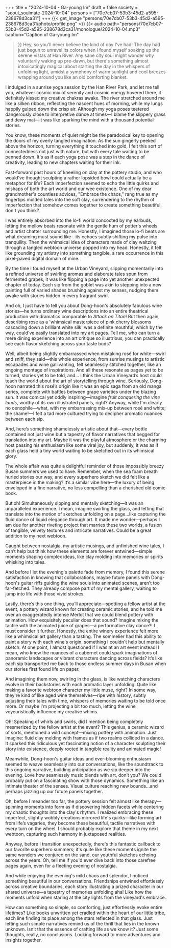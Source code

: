 +++
title = "2024-10-04 - Ga-young Im"
draft = false
society = "seoul_soulmate-2024-10-04"
persons = ["70e7cb07-53b3-45d2-a595-238678d3ca31"]
+++
{{< get_image "persons/70e7cb07-53b3-45d2-a595-238678d3ca31/photo/profile.png" >}}
{{< audio
    path="persons/70e7cb07-53b3-45d2-a595-238678d3ca31/monologue/2024-10-04.mp3" 
    caption="Caption of Ga-young Im"
>}}
Hey, so you'll never believe the kind of day I've had!
The day had just begun to unravel its colors when I found myself soaking up the serene vistas at Han River. Any sane city soul might wonder why voluntarily waking up pre-dawn, but there's something almost intoxicatingly magical about starting the day in the whispers of unfolding light, amidst a symphony of warm sunlight and cool breezes wrapping around you like an old comforting blanket. 

I indulged in a sunrise yoga session by the Han River Park, and let me tell you, whatever cosmic mix of serenity and cosmic energy hovered there, it definitely kissed my creative chakras awake. The river stretched around me like a silken ribbon, reflecting the nascent hues of morning, while my lungs happily gulped down the crisp air. Although my yoga poses teetered dangerously close to interpretive dance at times—I blame the slippery grass and dewy mat—it was like sparking the mind with a thousand potential stories. 

You know, these moments of quiet might be the paradoxical key to opening the doors of my overly tangled imagination. As the sun gingerly peeked above the horizon, turning everything it touched into gold, I felt this sort of connectedness not just with nature, but with every tale waiting to be penned down. It's as if each yoga pose was a step in the dance of creativity, leading to new chapters waiting for their ink. 

Fast-forward past hours of kneeling on clay at the pottery studio, and who would've thought sculpting a rather lopsided bowl could actually be a metaphor for life? Each imperfection seemed to echo the little quirks and mishaps of both the art world and our wee existence. One of my dear grandmother's countless advices, "Embrace the chaos," rang true as my fingertips molded tales into the soft clay, surrendering to the rhythm of imperfection that somehow comes together to create something beautiful, don't you think?

I was entirely absorbed into the lo-fi world concocted by my earbuds, letting the mellow beats resonate with the gentle hum of potter's wheels and artist chatter surrounding me. Honestly, I imagined those lo-fi beats are what dreaming must sound like—its echoes subtly shifting my pulse into tranquility. Then the whimsical idea of characters made of clay waltzing through a tangled webtoon universe popped into my head. Honestly, it felt like grounding my artistry into something tangible, a rare occurrence in this pixel-paved digital domain of mine.

By the time I found myself at the Urban Vineyard, slipping momentarily into a refined universe of swirling aromas and elaborate tales spun from fermented grapes, it was like flipping a page into yet another unexpected chapter of today. Each sip from the goblet was akin to stepping into a new painting full of varied shades brushing against my senses, nudging them awake with stories hidden in every fragrant swirl.

And oh, I just have to tell you about Dong-hoon's absolutely fabulous wine stories—he turns ordinary wine descriptions into an entire theatrical production with dramatics comparable to *Attack on Titan*! But then again, describing rosé as a 'whimsical masterpiece of pink cherry blossoms cascading down a brilliant white silk' was a definite mouthful, which by the way, could've easily translated into my art pages. Tell me, who can turn a mere dining experience into an art critique so illustrious, you can practically see each flavor sketching across your taste buds?

Well, albeit being slightly embarrassed when mistaking rosé for white—swirl and sniff, they said—this whole experience, from sunrise musings to artistic escapades and wine gallivanting, felt seamlessly stitched together, like an ongoing montage of inspirations. And all these resonate as pages yet to be turned, stories yet to be told, and...
I think the Urban Vineyard’s host could teach the world about the art of storytelling through wine. Seriously, Dong-hoon narrated this rosé’s origin like it was an epic saga from an old manga series, complete with battles between grape varieties under the blazing sun. It was comical yet oddly inspiring—imagine *fruit conquering the vine lands*, worthy of its own illustrated panels, right? Anyway, while I'm clearly no oenophile—what, with my embarrassing mix-up between rosé and white; the shame!—I felt a tad more cultured trying to decipher aromatic nuances between each sip.

And, here’s something shamelessly artistic about that—every bottle contained not just wine but a tapestry of flavor narratives that begged for translation into my art. Maybe it was the playful atmosphere or the charming host passing his enthusiasm like some viral joy, but suddenly, it was as if each glass held a tiny world waiting to be sketched out in its whimsical glory.

The whole affair was quite a delightful reminder of those impossibly breezy Busan summers we used to have. Remember, when the sea foam breath hurled stories our way, and every superhero sketch we did felt like a masterpiece in the making? It’s a similar vibe here—the luxury of being enveloped in a fine narrative, no less compelling than a cherished old comic book.

But oh! Simultaneously sipping and mentally sketching—it was an unparalleled experience. I mean, imagine swirling the glass, and letting that translate into the motion of sketches unfolding on a page...like capturing the fluid dance of liquid elegance through art. It made me wonder—perhaps I am due for another riveting project that marries these two worlds, a fusion of tangible, velvety textures and intricate narratives. Could be a great addition to my next webtoon.

Caught between nostalgia, my artistic musings, and unfinished wine tales, I can’t help but think how these elements are forever entwined—simple moments shaping complex ideas, like clay molding into memories or spirits whisking into tales.

And before I let the evening's palette fade from memory, I found this serene satisfaction in knowing that collaborations, maybe future panels with Dong-hoon's guitar riffs guiding the wine souls into animated scenes, aren’t too far-fetched. They already compose part of my mental gallery, waiting to jump into life with those vivid strokes.

Lastly, there’s this one thing, you’ll appreciate—spotting a fellow artist at the event, a pottery wizard known for creating ceramic stories, and he told me over an exaggeratedly intense Merlot that we could blend pottery with animation. How exquisitely peculiar does that sound? Imagine mixing the tactile with the animated juice of grapes—a performative clay dance?! I must consider it further.
Honestly, the entire winery experience felt more like a whimsical art gallery than a tasting. The sommelier had this ability to paint a story with each wine's origin, something I couldn't help but mentally sketch. At one point, I almost questioned if I was at an art event instead! I mean, who knew the nuances of a cabernet could spark imaginations of panoramic landscapes or vibrant characters dancing across fields? It’s like each sip transported me back to those endless summer days in Busan when our stories first found life on paper.

And imagining them now, swirling in the glass, is like watching characters evolve in their backstories with each aromatic layer unfolding. Quite like making a favorite webtoon character my little muse, right? In some way, they're kind of like aged wine themselves—ripe with history, subtly adjusting their tales with time, whispers of memories waiting to be told once more. Or maybe I'm projecting a bit too much, letting the wine voyeuristically influence my creative whims.

Oh! Speaking of whirls and swirls, did I mention being completely mesmerized by the fellow artist at the event? This genius, a ceramic wizard of sorts, mentioned a wild concept—mixing pottery with animation. Just imagine: fluid clay melding with frames as if two realms collided in a dance. It sparked this ridiculous yet fascinating notion of a character sculpting their story into existence, deeply rooted in tangible reality and animated magic!

Meanwhile, Dong-hoon's guitar ideas and ever-blooming enthusiasm seemed to weave seamlessly into our conversations, like the soundtrack to this ongoing narrative, building anticipation as we sip deeper into the evening. Love how seamlessly music blends with art, don’t you? We could probably put on a fascinating show with those dynamics. Something like an intimate theater of the senses. Visual culture reaching new bounds...and perhaps jazzing up our future panels together.

Oh, before I meander too far, the pottery session felt almost like therapy—spinning moments into form as if discovering hidden facets while centering my chaotic thoughts into the clay's rhythm. I realized embracing these imperfect, slightly wobbly creations mirrored life's quirks—like forming art from life’s vagaries, they become these beautiful, tactile narratives with every turn on the wheel. I should probably explore that theme in my next webtoon, capturing such harmony in juxtaposed realities.

Anyway, before I transition unexpectedly, there's this fantastic callback to our favorite superhero summers; it's quite like these moments ignite the same wonders we conjured on the sand, our youthful sketches echoing across the years. Oh, tell me if you'd ever dive back into those carefree pages again, even for a fleeting evening of nostalgia.

And while enjoying the evening's mild chaos and splendor, I noticed something beautiful in our conversations. Friendships entwined effortlessly across creative boundaries, each story illustrating a prized character in our shared universe—a tapestry of memories unfolding aha! Like how the moments unfold when staring at the city lights from the vineyard's embrace.

How can something so simple, so comforting, just effortlessly evoke entire lifetimes? Like books unwritten yet cradled within the heart of our little tribe, each line finding its place among the stars reflected in that glass. Just letting such simple narratives remind us of the thrill that lies in the known unknown. Isn’t that the essence of crafting life as we know it?
Just some thoughts, really, no conclusions. Looking forward to more adventures and insights together.
